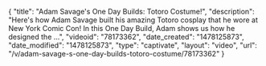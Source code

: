 {
    "title": "Adam Savage's One Day Builds: Totoro Costume!",
    "description": "Here's how Adam Savage built his amazing Totoro cosplay that he wore at New York Comic Con! In this One Day Build, Adam shows us how he designed the ...",
    "videoid": "78173362",
    "date_created": "1478125873",
    "date_modified": "1478125873",
    "type": "captivate",
    "layout": "video",
    "url": "\/v\/adam-savage-s-one-day-builds-totoro-costume\/78173362"
}